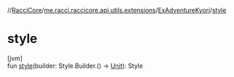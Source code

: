 //[RacciCore](../../../index.md)/[me.racci.raccicore.api.utils.extensions](../index.md)/[ExAdventureKyori](index.md)/[style](style.md)

# style

[jvm]\
fun [style](style.md)(builder: Style.Builder.() -&gt; [Unit](https://kotlinlang.org/api/latest/jvm/stdlib/kotlin/-unit/index.html)): Style
